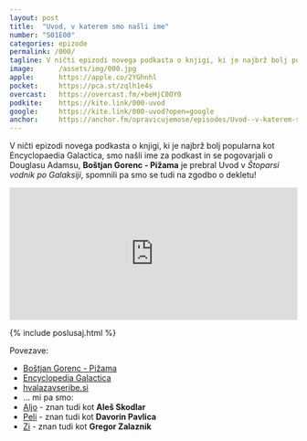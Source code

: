 ```yaml
---
layout: post
title:  "Uvod, v katerem smo našli ime"
number: "S01E00"
categories: epizode
permalink: /000/
tagline: V ničti epizodi novega podkasta o knjigi, ki je najbrž bolj popularna kot Encyclopedia Galactica, smo našli ime za podkast in se pogovarjali o Douglasu Adamsu in še kaj! Citat prebere Boštjan Gorenc - Pižama!
image:		/assets/img/000.jpg
apple:		https://apple.co/2YGhnhl
pocket:		https://pca.st/zqlh1e4s
overcast:	https://overcast.fm/+beHjC0OY0
podkite:	https://kite.link/000-uvod
google:		https://kite.link/000-uvod?open=google
anchor:		https://anchor.fm/opravicujemose/episodes/Uvod--v-katerem-smo-nali-ime-----uvod-v-trilogijo-v-petih-delih-prebere-Botjan-Gorenc---Piama-eedfno/a-a3j8jnq
---
```


V ničti epizodi novega podkasta o knjigi, ki je najbrž bolj popularna kot Encyclopaedia Galactica, smo našli ime za podkast in se pogovarjali o Douglasu Adamsu, **Boštjan Gorenc - Pižama** je prebral Uvod v _Štoparsi vodnik po Galaksiji_, spomnili pa smo se tudi na zgodbo o dekletu! 

<iframe src="https://open.spotify.com/embed-podcast/episode/3eypnTrg4UgXiMLsLih75P" width="100%" height="232" frameborder="0" allowtransparency="true" allow="encrypted-media"></iframe>

{% include poslusaj.html %}

Povezave: 
- [Boštjan Gorenc - Pižama](http://pizama.net/)
- [Encyclopedia Galactica](https://en.wikipedia.org/wiki/Encyclopedia_Galactica)
- [hvalazavseribe.si](https://hvalazavseribe.si/)
- ... mi pa smo:
- [Aljo](https://twitter.com/kozli42) - znan tudi kot **Aleš Skodlar**
- [Peli](https://twitter.com/DavorinPavlica) - znan tudi kot **Davorin Pavlica**
- [Zi](https://twitter.com/gregorzalaznik) - znan tudi kot **Gregor Zalaznik**